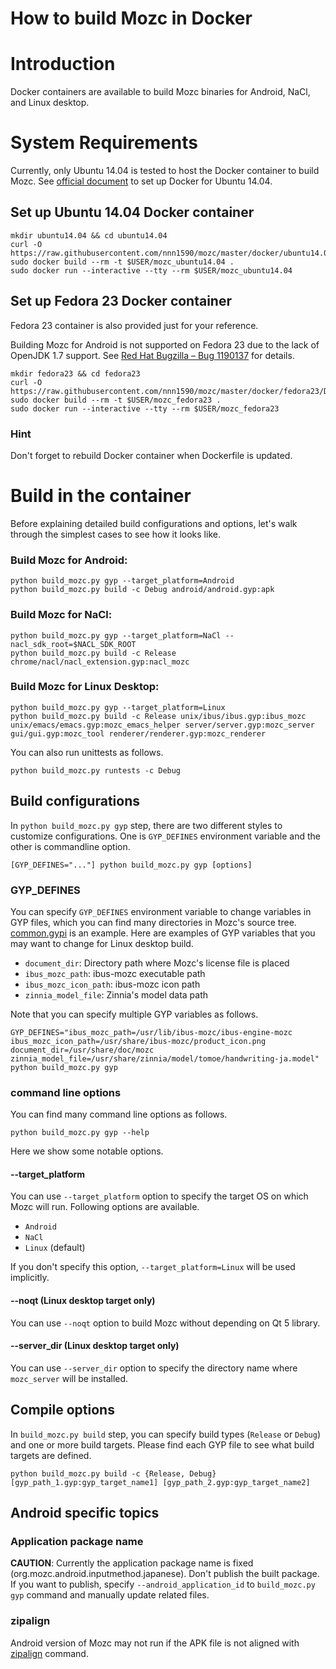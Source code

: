 How to build Mozc in Docker
===========================

# Introduction
Docker containers are available to build Mozc binaries for Android, NaCl, and Linux desktop.

# System Requirements
Currently, only Ubuntu 14.04 is tested to host the Docker container to build Mozc. See [official document](https://docs.docker.com/engine/installation/linux/docker-ce/ubuntu/) to set up Docker for Ubuntu 14.04.

## Set up Ubuntu 14.04 Docker container

```
mkdir ubuntu14.04 && cd ubuntu14.04
curl -O https://raw.githubusercontent.com/nnn1590/mozc/master/docker/ubuntu14.04/Dockerfile
sudo docker build --rm -t $USER/mozc_ubuntu14.04 .
sudo docker run --interactive --tty --rm $USER/mozc_ubuntu14.04
```

## Set up Fedora 23 Docker container
Fedora 23 container is also provided just for your reference.

Building Mozc for Android is not supported on Fedora 23 due to the lack of OpenJDK 1.7 support.  See [Red Hat Bugzilla – Bug 1190137](https://bugzilla.redhat.com/show_bug.cgi?id=1190137) for details.
```
mkdir fedora23 && cd fedora23
curl -O https://raw.githubusercontent.com/nnn1590/mozc/master/docker/fedora23/Dockerfile
sudo docker build --rm -t $USER/mozc_fedora23 .
sudo docker run --interactive --tty --rm $USER/mozc_fedora23
```

### Hint
Don't forget to rebuild Docker container when Dockerfile is updated.

# Build in the container
Before explaining detailed build configurations and options, let's walk through the simplest cases to see how it looks like.

### Build Mozc for Android:

```
python build_mozc.py gyp --target_platform=Android
python build_mozc.py build -c Debug android/android.gyp:apk
```

### Build Mozc for NaCl:

```
python build_mozc.py gyp --target_platform=NaCl --nacl_sdk_root=$NACL_SDK_ROOT
python build_mozc.py build -c Release chrome/nacl/nacl_extension.gyp:nacl_mozc
```

### Build Mozc for Linux Desktop:

```
python build_mozc.py gyp --target_platform=Linux
python build_mozc.py build -c Release unix/ibus/ibus.gyp:ibus_mozc unix/emacs/emacs.gyp:mozc_emacs_helper server/server.gyp:mozc_server gui/gui.gyp:mozc_tool renderer/renderer.gyp:mozc_renderer
```

You can also run unittests as follows.

```
python build_mozc.py runtests -c Debug
```

## Build configurations
In `python build_mozc.py gyp` step, there are two different styles to customize configurations.  One is `GYP_DEFINES` environment variable and the other is commandline option.

```
[GYP_DEFINES="..."] python build_mozc.py gyp [options]
```

### GYP_DEFINES
You can specify `GYP_DEFINES` environment variable to change variables in GYP files, which you can find many directories in Mozc's source tree.  [common.gypi](../src/gyp/common.gypi) is an example.
Here are examples of GYP variables that you may want to change for Linux desktop build.

  * `document_dir`: Directory path where Mozc's license file is placed
  * `ibus_mozc_path`: ibus-mozc executable path
  * `ibus_mozc_icon_path`: ibus-mozc icon path
  * `zinnia_model_file`: Zinnia's model data path

Note that you can specify multiple GYP variables as follows.

```
GYP_DEFINES="ibus_mozc_path=/usr/lib/ibus-mozc/ibus-engine-mozc ibus_mozc_icon_path=/usr/share/ibus-mozc/product_icon.png document_dir=/usr/share/doc/mozc zinnia_model_file=/usr/share/zinnia/model/tomoe/handwriting-ja.model" python build_mozc.py gyp
```

### command line options
You can find many command line options as follows.  
```
python build_mozc.py gyp --help
```
Here we show some notable options.

#### --target_platform
You can use `--target_platform` option to specify the target OS on which Mozc will run.  Following options are available.

  * `Android`
  * `NaCl`
  * `Linux` (default)

If you don't specify this option, `--target_platform=Linux` will be used implicitly.

#### --noqt (Linux desktop target only)
You can use `--noqt` option to build Mozc without depending on Qt 5 library.

#### --server_dir (Linux desktop target only)
You can use `--server_dir` option to specify the directory name where `mozc_server` will be installed.

## Compile options
In `build_mozc.py build` step, you can specify build types (`Release` or `Debug`) and one or more build targets.  Please find each GYP file to see what build targets are defined.

```
python build_mozc.py build -c {Release, Debug} [gyp_path_1.gyp:gyp_target_name1] [gyp_path_2.gyp:gyp_target_name2] 
```

## Android specific topics

### Application package name

**CAUTION**: Currently the application package name is fixed (org.mozc.android.inputmethod.japanese). Don't publish the built package. If you want to publish, specify `--android_application_id` to `build_mozc.py gyp` command and manually update related files.

### zipalign

Android version of Mozc may not run if the APK file is not aligned with [zipalign](https://developer.android.com/tools/help/zipalign.html) command.
